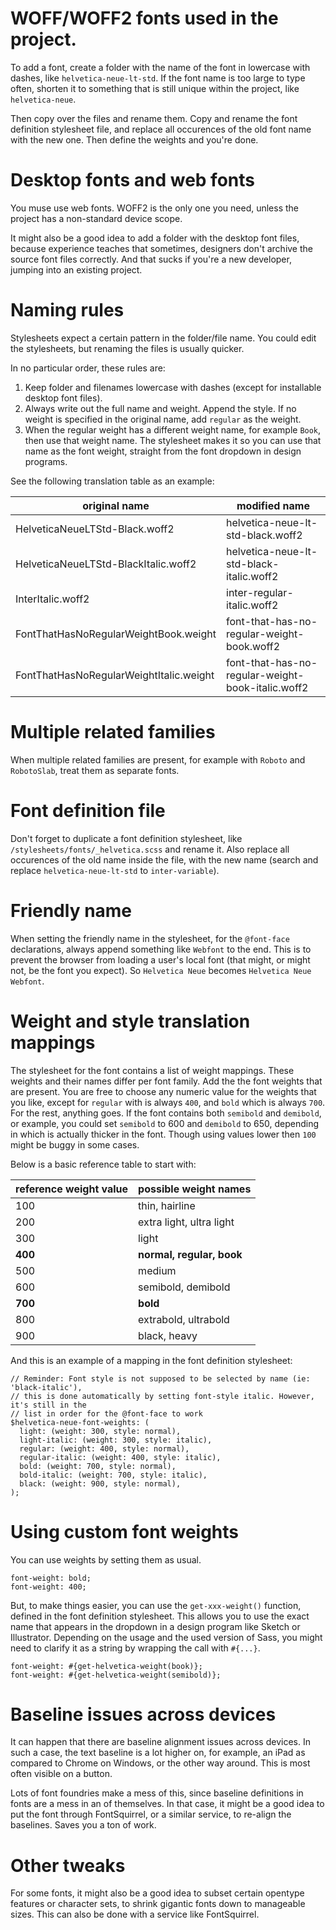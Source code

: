 
# WOFF/WOFF2 fonts used in the project.

To add a font, create a folder with the name of the font in lowercase with dashes, like `helvetica-neue-lt-std`. If the font name is too large to type often, shorten it to something that is still unique within the project, like `helvetica-neue`.

Then copy over the files and rename them. Copy and rename the font definition stylesheet file, and replace all occurences of the old font name with the new one. Then define the weights and you're done.

# Desktop fonts and web fonts

You muse use web fonts. WOFF2 is the only one you need, unless the project has a non-standard device scope.

It might also be a good idea to add a folder with the desktop font files, because experience teaches that sometimes, designers don't archive the source font files correctly. And that sucks if you're a new developer, jumping into an existing project.

# Naming rules

Stylesheets expect a certain pattern in the folder/file name. You could edit the stylesheets, but renaming the files is usually quicker.

In no particular order, these rules are:

1. Keep folder and filenames lowercase with dashes (except for installable desktop font files).
2. Always write out the full name and weight. Append the style. If no weight is specified in the original name, add `regular` as the weight.
3. When the regular weight has a different weight name, for example `Book`, then use that weight name. The stylesheet makes it so you can use that name as the font weight, straight from the font dropdown in design programs.

See the following translation table as an example:

| original name | modified name |
|---------------|---------------|
| HelveticaNeueLTStd-Black.woff2 | helvetica-neue-lt-std-black.woff2 |
| HelveticaNeueLTStd-BlackItalic.woff2 | helvetica-neue-lt-std-black-italic.woff2 |
| InterItalic.woff2 | inter-regular-italic.woff2 |
| FontThatHasNoRegularWeightBook.weight | font-that-has-no-regular-weight-book.woff2 |
| FontThatHasNoRegularWeightItalic.weight | font-that-has-no-regular-weight-book-italic.woff2 |

# Multiple related families

When multiple related families are present, for example with `Roboto` and `RobotoSlab`, treat them as separate fonts.

# Font definition file

Don't forget to duplicate a font definition stylesheet, like `/stylesheets/fonts/_helvetica.scss` and rename it. Also replace all occurences of the old name inside the file, with the new name (search and replace `helvetica-neue-lt-std` to `inter-variable`).

# Friendly name

When setting the friendly name in the stylesheet, for the `@font-face` declarations, always append something like `Webfont` to the end. This is to prevent the browser from loading a user's local font (that might, or might not, be the font you expect). So `Helvetica Neue` becomes `Helvetica Neue Webfont`.

# Weight and style translation mappings

The stylesheet for the font contains a list of weight mappings. These weights and their names differ per font family. Add the the font weights that are present. You are free to choose any numeric value for the weights that you like, except for `regular` with is always `400`, and `bold` which is always `700`. For the rest, anything goes. If the font contains both `semibold` and `demibold`, or example, you could set `semibold` to 600 and `demibold` to 650, depending in which is actually thicker in the font. Though using values lower then `100` might be buggy in some cases.

Below is a basic reference table to start with:

| reference weight value | possible weight names |
|------------------------|-----------------------|
| 100 | thin, hairline |
| 200 | extra light, ultra light |
| 300 | light |
| **400** | **normal, regular, book** |
| 500 | medium |
| 600 | semibold, demibold |
| **700** | **bold** |
| 800 | extrabold, ultrabold |
| 900 | black, heavy |

And this is an example of a mapping in the font definition stylesheet:

```
// Reminder: Font style is not supposed to be selected by name (ie: 'black-italic'),
// this is done automatically by setting font-style italic. However, it's still in the
// list in order for the @font-face to work
$helvetica-neue-font-weights: (
  light: (weight: 300, style: normal),
  light-italic: (weight: 300, style: italic),
  regular: (weight: 400, style: normal),
  regular-italic: (weight: 400, style: italic),
  bold: (weight: 700, style: normal),
  bold-italic: (weight: 700, style: italic),
  black: (weight: 900, style: normal),
);
```

# Using custom font weights

You can use weights by setting them as usual.

```
font-weight: bold;
font-weight: 400;
```

But, to make things easier, you can use the `get-xxx-weight()` function, defined in the font definition stylesheet. This allows you to use the exact name that appears in the dropdown in a design program like Sketch or Illustrator. Depending on the usage and the used version of Sass, you might need to clarify it as a string by wrapping the call with `#{...}`.

```
font-weight: #{get-helvetica-weight(book)};
font-weight: #{get-helvetica-weight(semibold)};
```

# Baseline issues across devices

It can happen that there are baseline alignment issues across devices. In such a case, the text baseline is a lot higher on, for example, an iPad as compared to Chrome on Windows, or the other way around. This is most often visible on a button.

Lots of font foundries make a mess of this, since baseline definitions in fonts are a mess in an of themselves. In that case, it might be a good idea to put the font through FontSquirrel, or a similar service, to re-align the baselines. Saves you a ton of work.

# Other tweaks

For some fonts, it might also be a good idea to subset certain opentype features or character sets, to shrink gigantic fonts down to manageable sizes. This can also be done with a service like FontSquirrel.
